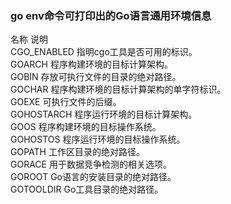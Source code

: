  ### go env命令可打印出的Go语言通用环境信息

名称	说明   
CGO_ENABLED	指明cgo工具是否可用的标识。  
GOARCH	程序构建环境的目标计算架构。  
GOBIN	存放可执行文件的目录的绝对路径。   
GOCHAR	程序构建环境的目标计算架构的单字符标识。   
GOEXE	可执行文件的后缀。   
GOHOSTARCH	程序运行环境的目标计算架构。  
GOOS	程序构建环境的目标操作系统。   
GOHOSTOS	程序运行环境的目标操作系统。   
GOPATH	工作区目录的绝对路径。   
GORACE	用于数据竞争检测的相关选项。   
GOROOT	Go语言的安装目录的绝对路径。   
GOTOOLDIR	Go工具目录的绝对路径。   
